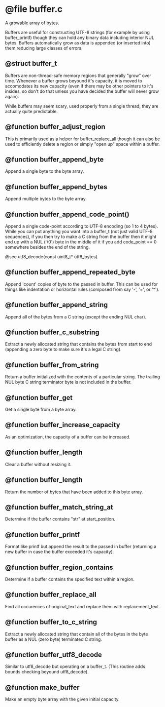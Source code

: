 # @file buffer.c

A growable array of bytes.

Buffers are useful for constructing UTF-8 strings (for example by
using buffer_printf) though they can hold any binary data including
interior NUL bytes. Buffers automatically grow as data is appended
(or inserted into) them reducing large classes of errors.
 
## @struct buffer_t

Buffers are non-thread-safe memory regions that generally "grow"
over time. Whenever a buffer grows beyound it's capacity, it is
moved to accomodates its new capacity (even if there may be other
pointers to it's insides, so don't do that unless you have decided
the buffer will never grow again).

While buffers may seem scary, used properly from a single thread,
they are actually quite predictable.
 
## @function buffer_adjust_region

This is primarily used as a helper for buffer_replace_all though it
can also be used to efficiently delete a region or simply "open up"
space within a buffer.
 
## @function buffer_append_byte

Append a single byte to the byte array.
 
## @function buffer_append_bytes

Append multiple bytes to the byte array.
 
## @function buffer_append_code_point()

Append a single code-point according to UTF-8 encoding (so 1 to 4
bytes). While you can put anything you want into a buffer_t (not
just valid UTF-8 sequences), if you then try to make a C string
from the buffer then it might end up with a NUL ('\0') byte in the
middle of it if you add code_point == 0 somewhere besides the end
of the string.

@see utf8_decode(const uint8_t* utf8_bytes).
 
## @function buffer_append_repeated_byte

Append 'count' copies of byte to the passed in buffer. This can be
used for things like indentation or horizontal rules (composed from
say '-', '=', or '*').
 
## @function buffer_append_string

Append all of the bytes from a C string (except the ending NUL
char).
 
## @function buffer_c_substring

Extract a newly allocated string that contains the bytes from start
to end (appending a zero byte to make sure it's a legal C string).
 
## @function buffer_from_string

Return a buffer initialized with the contents of a particular
string. The trailing NUL byte C string terminator byte is not
included in the buffer.
 
## @function buffer_get

Get a single byte from a byte array.
 
## @function buffer_increase_capacity

As an optimization, the capacity of a buffer can be increased.
 
## @function buffer_length

Clear a buffer without resizing it.
 
## @function buffer_length

Return the number of bytes that have been added to this byte array.
 
## @function buffer_match_string_at

Determine if the buffer contains "str" at start_position.
 
## @function buffer_printf

Format like printf but append the result to the passed in buffer
(returning a new buffer in case the buffer exceeded it's capacity).
 
## @function buffer_region_contains

Determine if a buffer contains the specified text within a region.
 
## @function buffer_replace_all

Find all occurences of original_text and replace them with
replacement_text.
 
## @function buffer_to_c_string

Extract a newly allocated string that contain all of the bytes in the byte
buffer as a NUL (zero byte) terminated C string.
 
## @function buffer_utf8_decode

Similar to utf8_decode but operating on a buffer_t. (This routine
adds bounds checking beyound utf8_decode).
 
## @function make_buffer

Make an empty byte array with the given initial capacity.
 
